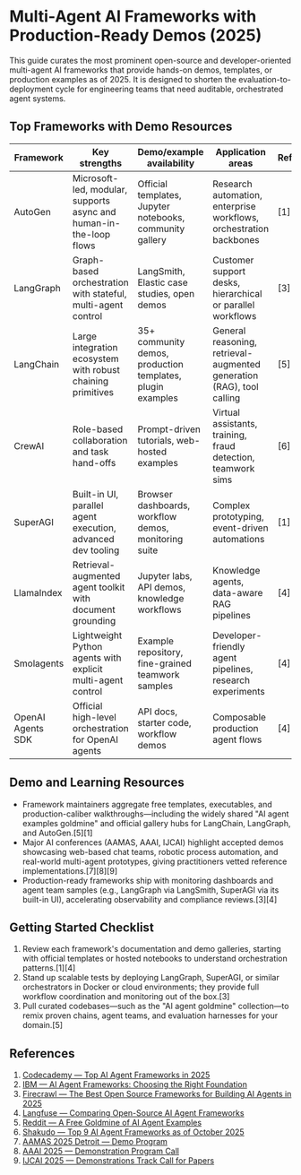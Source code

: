 # Multi-Agent AI Frameworks with Production-Ready Demos (2025)

This guide curates the most prominent open-source and developer-oriented multi-agent AI frameworks that provide hands-on demos, templates, or production examples as of 2025. It is designed to shorten the evaluation-to-deployment cycle for engineering teams that need auditable, orchestrated agent systems.

## Top Frameworks with Demo Resources

| Framework | Key strengths | Demo/example availability | Application areas | Reference |
| --- | --- | --- | --- | --- |
| AutoGen | Microsoft-led, modular, supports async and human-in-the-loop flows | Official templates, Jupyter notebooks, community gallery | Research automation, enterprise workflows, orchestration backbones | [1][2] |
| LangGraph | Graph-based orchestration with stateful, multi-agent control | LangSmith, Elastic case studies, open demos | Customer support desks, hierarchical or parallel workflows | [3][4] |
| LangChain | Large integration ecosystem with robust chaining primitives | 35+ community demos, production templates, plugin examples | General reasoning, retrieval-augmented generation (RAG), tool calling | [5][4] |
| CrewAI | Role-based collaboration and task hand-offs | Prompt-driven tutorials, web-hosted examples | Virtual assistants, training, fraud detection, teamwork sims | [6][1] |
| SuperAGI | Built-in UI, parallel agent execution, advanced dev tooling | Browser dashboards, workflow demos, monitoring suite | Complex prototyping, event-driven automations | [1] |
| LlamaIndex | Retrieval-augmented agent toolkit with document grounding | Jupyter labs, API demos, knowledge workflows | Knowledge agents, data-aware RAG pipelines | [4][1] |
| Smolagents | Lightweight Python agents with explicit multi-agent control | Example repository, fine-grained teamwork samples | Developer-friendly agent pipelines, research experiments | [4] |
| OpenAI Agents SDK | Official high-level orchestration for OpenAI agents | API docs, starter code, workflow demos | Composable production agent flows | [4] |

## Demo and Learning Resources

- Framework maintainers aggregate free templates, executables, and production-caliber walkthroughs—including the widely shared "AI agent examples goldmine" and official gallery hubs for LangChain, LangGraph, and AutoGen.[5][1]
- Major AI conferences (AAMAS, AAAI, IJCAI) highlight accepted demos showcasing web-based chat teams, robotic process automation, and real-world multi-agent prototypes, giving practitioners vetted reference implementations.[7][8][9]
- Production-ready frameworks ship with monitoring dashboards and agent team samples (e.g., LangGraph via LangSmith, SuperAGI via its built-in UI), accelerating observability and compliance reviews.[3][4]

## Getting Started Checklist

1. Review each framework's documentation and demo galleries, starting with official templates or hosted notebooks to understand orchestration patterns.[1][4]
2. Stand up scalable tests by deploying LangGraph, SuperAGI, or similar orchestrators in Docker or cloud environments; they provide full workflow coordination and monitoring out of the box.[3]
3. Pull curated codebases—such as the "AI agent goldmine" collection—to remix proven chains, agent teams, and evaluation harnesses for your domain.[5]

## References

1. [Codecademy — Top AI Agent Frameworks in 2025](https://www.codecademy.com/article/top-ai-agent-frameworks-in-2025)
2. [IBM — AI Agent Frameworks: Choosing the Right Foundation](https://www.ibm.com/think/insights/top-ai-agent-frameworks)
3. [Firecrawl — The Best Open Source Frameworks for Building AI Agents in 2025](https://www.firecrawl.dev/blog/best-open-source-agent-frameworks-2025)
4. [Langfuse — Comparing Open-Source AI Agent Frameworks](https://langfuse.com/blog/2025-03-19-ai-agent-comparison)
5. [Reddit — A Free Goldmine of AI Agent Examples](https://www.reddit.com/r/LangChain/comments/1mpwgiz/a_free_goldmine_of_ai_agent_examples_templates/)
6. [Shakudo — Top 9 AI Agent Frameworks as of October 2025](https://www.shakudo.io/blog/top-9-ai-agent-frameworks)
7. [AAMAS 2025 Detroit — Demo Program](https://aamas2025.org/index.php/conference/program/demos/)
8. [AAAI 2025 — Demonstration Program Call](https://aaai.org/conference/aaai/aaai-25/demo-program-call/)
9. [IJCAI 2025 — Demonstrations Track Call for Papers](https://2025.ijcai.org/call-for-papers-demonstrations/)
